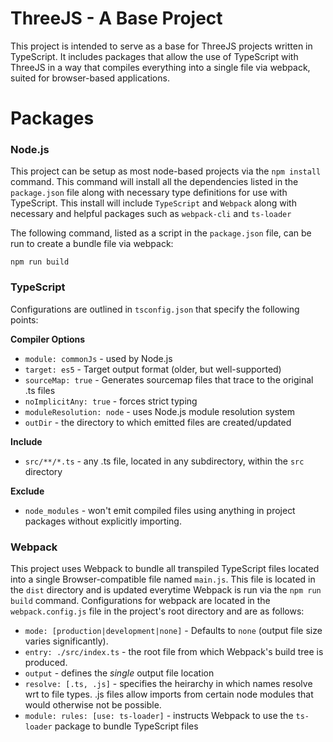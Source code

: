 # ThreeJS - A Base Project
This project is intended to serve as a base for ThreeJS projects written in TypeScript. It includes packages that
allow the use of TypeScript with ThreeJS in a way that compiles everything into a single
file via webpack, suited for browser-based applications.



# Packages

### Node.js
This project can be setup as most node-based projects via the `npm install` command.
This command will install all the dependencies listed in the `package.json` file along with necessary type definitions
for use with TypeScript. This install will include `TypeScript` and `Webpack` along with 
necessary and helpful packages such as `webpack-cli` and `ts-loader`

The following command, listed as a script in the `package.json` file, can be run to create a bundle file
via webpack:

`npm run build`

### TypeScript
Configurations are outlined in `tsconfig.json` that specify the following points:

**Compiler Options**
- `module: commonJs` - used by Node.js
- `target: es5` -  Target output format (older, but well-supported)
- `sourceMap: true` - Generates sourcemap files that trace to the original .ts files
- `noImplicitAny: true` - forces strict typing
- `moduleResolution: node` - uses Node.js module resolution system
- `outDir` - the directory to which emitted files are created/updated

**Include**
- `src/**/*.ts` - any .ts file, located in any subdirectory, within the `src` directory

**Exclude**
- `node_modules` - won't emit compiled files using anything in project packages without explicitly importing.

### Webpack
This project uses Webpack to bundle all transpiled TypeScript files located into a single Browser-compatible
file named `main.js`. This file is located in the `dist` directory and is updated everytime Webpack is run via the
`npm run build` command. Configurations for webpack are located in the `webpack.config.js` file in the
project's root directory and are as follows:

- `mode: [production|development|none]` - Defaults to `none` (output file size varies significantly).
- `entry: ./src/index.ts` - the root file from which Webpack's build tree is produced.
- `output` - defines the _single_ output file location
- `resolve: [.ts, .js]` - specifies the heirarchy in which names resolve wrt to file types. .js files allow imports from certain node modules that would otherwise not be possible.
- `module: rules: [use: ts-loader]` - instructs Webpack to use the `ts-loader` package to bundle TypeScript files
